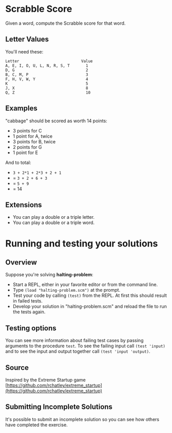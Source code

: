 # Scrabble Score

Given a word, compute the Scrabble score for that word.

## Letter Values

You'll need these:

```text
Letter                           Value
A, E, I, O, U, L, N, R, S, T       1
D, G                               2
B, C, M, P                         3
F, H, V, W, Y                      4
K                                  5
J, X                               8
Q, Z                               10
```

## Examples

"cabbage" should be scored as worth 14 points:

- 3 points for C
- 1 point for A, twice
- 3 points for B, twice
- 2 points for G
- 1 point for E

And to total:

- `3 + 2*1 + 2*3 + 2 + 1`
- = `3 + 2 + 6 + 3`
- = `5 + 9`
- = 14

## Extensions

- You can play a double or a triple letter.
- You can play a double or a triple word.

# Running and testing your solutions

## Overview

Suppose you're solving __halting\-problem__:

* Start a REPL, either in your favorite editor or from the
command line\.
* Type `(load "halting-problem.scm")` at the prompt\.
* Test your code by calling `(test)` from the REPL\. At first this should result in failed tests\.
* Develop your solution in "halting\-problem\.scm" and
reload the file to run the tests again\.

## Testing options

You can see more information about failing test cases by passing
arguments to the procedure `test`\. 
To see the failing input call `(test 'input)` and to see the input and output together call `(test 'input 'output)`\.
## Source

Inspired by the Extreme Startup game [https://github.com/rchatley/extreme_startup](https://github.com/rchatley/extreme_startup)

## Submitting Incomplete Solutions
It's possible to submit an incomplete solution so you can see how others have completed the exercise.
